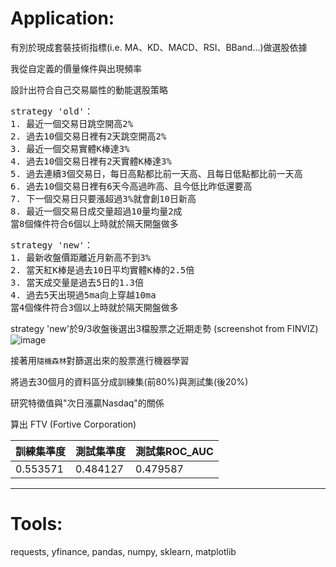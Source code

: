 # Application:

有別於現成套裝技術指標(i.e. MA、KD、MACD、RSI、BBand...)做選股依據

我從自定義的價量條件與出現頻率

設計出符合自己交易屬性的動能選股策略

<pre>
strategy 'old'：
1. 最近一個交易日跳空開高2%
2. 過去10個交易日裡有2天跳空開高2%
3. 最近一個交易實體K棒達3%
4. 過去10個交易日裡有2天實體K棒達3%
5. 過去連續3個交易日，每日高點都比前一天高、且每日低點都比前一天高
6. 過去10個交易日裡有6天今高過昨高、且今低比昨低還要高
7. 下一個交易日只要漲超過3%就會創10日新高
8. 最近一個交易日成交量超過10量均量2成
當8個條件符合6個以上時就於隔天開盤做多
</pre>

<pre>
strategy 'new'：
1. 最新收盤價距離近月新高不到3%
2. 當天紅K棒是過去10日平均實體K棒的2.5倍
3. 當天成交量是過去5日的1.3倍
4. 過去5天出現過5ma向上穿越10ma
當4個條件符合3個以上時就於隔天開盤做多
</pre>

strategy 'new'於9/3收盤後選出3檔股票之近期走勢 (screenshot from FINVIZ)
<br>
![image](https://raw.githubusercontent.com/MaxChenCMC/US_Stock_Momentum/master/img.png)


接著用`隨機森林`對篩選出來的股票進行機器學習

將過去30個月的資料區分成訓練集(前80%)與測試集(後20%)

研究特徵值與"次日漲贏Nasdaq"的關係

算出 FTV (Fortive Corporation)

訓練集準度|測試集準度|測試集ROC_AUC
---|---|---
0.553571|0.484127|0.479587

<hr>

# Tools:
requests, yfinance, pandas, numpy, sklearn, matplotlib
